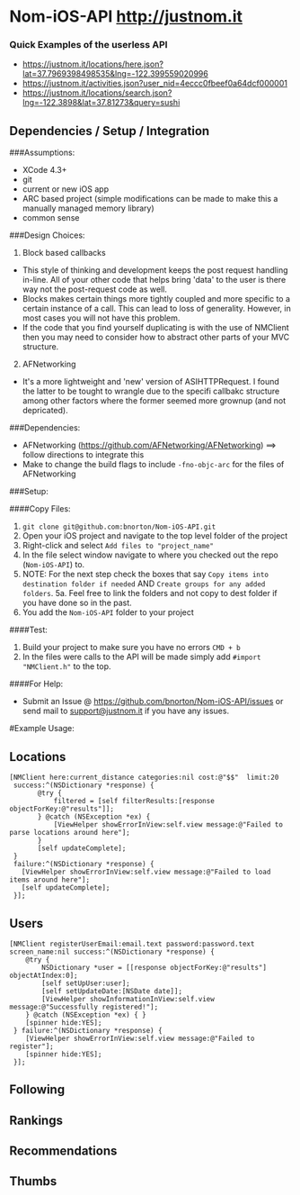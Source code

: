 # Nom-iOS-API http://justnom.it

### Quick Examples of the userless API
- https://justnom.it/locations/here.json?lat=37.7969398498535&lng=-122.399559020996
- https://justnom.it/activities.json?user_nid=4eccc0fbeef0a64dcf000001
- https://justnom.it/locations/search.json?lng=-122.3898&lat=37.81273&query=sushi

## Dependencies / Setup / Integration

###Assumptions:
- XCode 4.3+
- git
- current or new iOS app
- ARC based project (simple modifications can be made to make this a manually managed memory library)
- common sense

###Design Choices:
1. Block based callbacks
  - This style of thinking and development keeps the post request handling in-line. All of your other code that helps bring 'data' to the user is there way not the post-request code as well. 
  - Blocks makes certain things more tightly coupled and more specific to a certain instance of a call. This can lead to loss of generality. However, in most cases you will not have this problem.
  - If the code that you find yourself duplicating is with the use of NMClient then you may need to consider how to abstract other parts of your MVC structure.
2. AFNetworking
  - It's a more lightweight and 'new' version of ASIHTTPRequest. I found the latter to be tought to wrangle due to the specifi callbakc structure among other factors where the former seemed more grownup (and not depricated).

###Dependencies:
- AFNetworking (https://github.com/AFNetworking/AFNetworking) ==> follow directions to integrate this
- Make to change the build flags to include `-fno-objc-arc` for the files of AFNetworking

###Setup:

####Copy Files:
1.  `git clone git@github.com:bnorton/Nom-iOS-API.git`
2.  Open your iOS project and navigate to the top level folder of the project
3.  Right-click and select `Add files to "project_name"`
4.  In the file select window navigate to where you checked out the repo (`Nom-iOS-API`) to.
5.  NOTE: For the next step check the boxes that say `Copy items into destination folder if needed` AND `Create groups for any added folders`.
5a. Feel free to link the folders and not copy to dest folder if you have done so in the past.
6.  You add the `Nom-iOS-API` folder to your project 

####Test:
1.  Build your project to make sure you have no errors `CMD + b`
2.  In the files were calls to the API will be made simply add `#import "NMClient.h"` to the top.

####For Help:
- Submit an Issue @ <https://github.com/bnorton/Nom-iOS-API/issues> or send mail to <support@justnom.it> if you have any issues.

#Example Usage:
## Locations
    [NMClient here:current_distance categories:nil cost:@"$$"  limit:20
     success:^(NSDictionary *response) {
           @try {
               filtered = [self filterResults:[response objectForKey:@"results"]];
           } @catch (NSException *ex) {
               [ViewHelper showErrorInView:self.view message:@"Failed to parse locations around here"];
           }
           [self updateComplete];
     }
     failure:^(NSDictionary *response) {
       [ViewHelper showErrorInView:self.view message:@"Failed to load items around here"];
       [self updateComplete];
     }];

## Users
    [NMClient registerUserEmail:email.text password:password.text screen_name:nil success:^(NSDictionary *response) {
        @try {
            NSDictionary *user = [[response objectForKey:@"results"] objectAtIndex:0];
            [self setUpUser:user];
            [self setUpdateDate:[NSDate date]];
            [ViewHelper showInformationInView:self.view message:@"Successfully registered!"];
        } @catch (NSException *ex) { }
        [spinner hide:YES];
     } failure:^(NSDictionary *response) {
        [ViewHelper showErrorInView:self.view message:@"Failed to register"];
        [spinner hide:YES]; 
     }];

## Following

## Rankings

## Recommendations

## Thumbs
